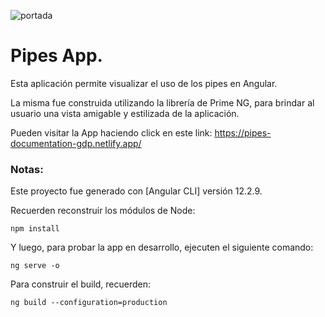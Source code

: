 ![portada](https://github.com/gabrieldp36/pipes-app/assets/88417383/3699f7b5-3483-48e3-abd2-5db4623e71cd)

# Pipes App.

Esta aplicación permite visualizar el uso de los pipes en Angular.

La misma fue construida utilizando la librería de Prime NG, para brindar al usuario una vista amigable y estilizada de la aplicación.

Pueden visitar la App haciendo click en este link: https://pipes-documentation-gdp.netlify.app/

### Notas:

Este proyecto fue generado con [Angular CLI] versión 12.2.9.

Recuerden reconstruir los módulos de Node:

```
npm install
```

Y luego, para probar la app en desarrollo, ejecuten el siguiente comando:

```
ng serve -o
```

Para construir el build, recuerden:

```
ng build --configuration=production
```

